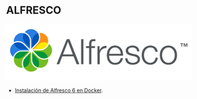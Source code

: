 <div align="justify">

# ALFRESCO

<div align="center">
  <img src="img/logo.png" >
</div>

- [Instalación de Alfresco 6 en Docker]().
